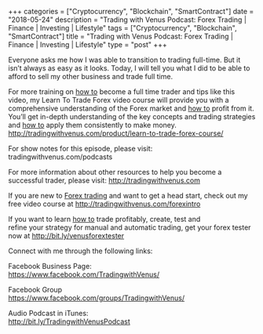 +++
categories = ["Cryptocurrency", "Blockchain", "SmartContract"]
date = "2018-05-24"
description = "Trading with Venus Podcast: Forex Trading | Finance | Investing | Lifestyle"
tags = ["Cryptocurrency", "Blockchain", "SmartContract"]
title = "Trading with Venus Podcast: Forex Trading | Finance | Investing | Lifestyle"
type = "post"
+++

Everyone asks me how I was able to transition to trading full-time. But
it isn’t always as easy as it looks. Today, I will tell you what I did
to be able to afford to sell my other business and trade full time.

For more training on [how to](https://www.playgroundfx.com/blog/forex-trading-how-to/) become a full time trader and tips like this
video, my Learn To Trade Forex video course will provide you with a
comprehensive understanding of the Forex market and [how to](https://www.playgroundfx.com/blog/forex-trading-how-to/) profit from
it. You’ll get in-depth understanding of the key concepts and trading
strategies and [how to](https://www.playgroundfx.com/blog/forex-trading-how-to/) apply them consistently to make money.  
http://tradingwithvenus.com/product/learn-to-trade-forex-course/

For show notes for this episode, please visit:
tradingwithvenus.com/podcasts

For more information about other resources to help you become a
successful trader, please visit: http://tradingwithvenus.com

If you are new to [Forex trading](https://www.fintechee.com/forex-trading-strategies/) and want to get a head start, check out
my free video course at http://tradingwithvenus.com/forexintro  
  
If you want to learn [how to](https://www.playgroundfx.com/blog/forex-trading-how-to/) trade profitably, create, test and  
refine your strategy for manual and automatic trading, get your forex
tester now at http://bit.ly/venusforextester

Connect with me through the following links:

Facebook Business Page:  
https://www.facebook.com/TradingwithVenus/

Facebook Group  
https://www.facebook.com/groups/TradingwithVenus/

Audio Podcast in iTunes:  
http://bit.ly/TradingwithVenusPodcast